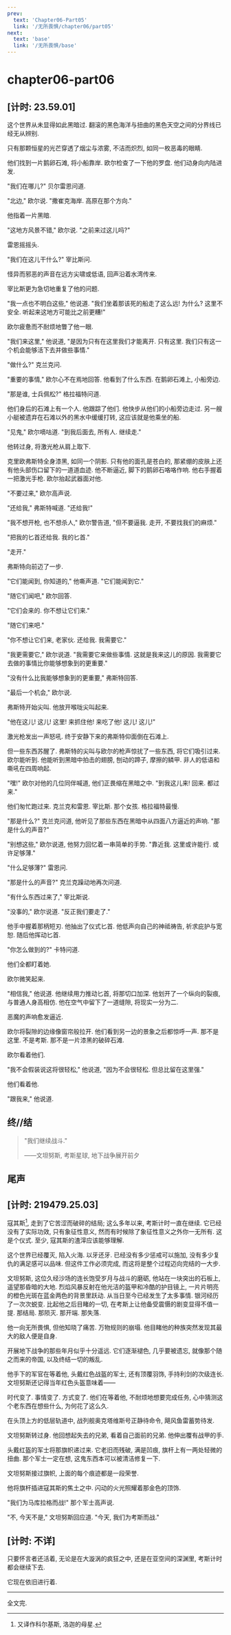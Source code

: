 ```yaml
---
prev:
  text: 'Chapter06-Part05'
  link: '/无所畏惧/chapter06/part05'
next:
  text: 'base'
  link: '/无所畏惧/base'
---
```


# chapter06-part06

## [计时: 23.59.01]

这个世界从未显得如此黑暗过. 翻滚的黑色海洋与扭曲的黑色天空之间的分界线已经无从辨别.

只有那颗恒星的光芒穿透了烟尘与浓雾, 不洁而炽烈, 如同一枚恶毒的眼睛.

他们找到一片鹅卵石滩, 将小船靠岸. 欧尔检查了一下他的罗盘. 他们动身向内陆进发.

"我们在哪儿?" 贝尔雷恩问道.

"北边," 欧尔说. "撒崔克海岸. 高原在那个方向."

他指着一片黑暗.

"这地方风景不错," 欧尔说. "之前来过这儿吗?"

雷恩摇摇头.

"我们在这儿干什么?" 宰比斯问.

怪异而邪恶的声音在远方尖啸或低语, 回声沿着水湾传来.

宰比斯更为急切地重复了他的问题.

"我一点也不明白这些," 他说道. "我们坐着那该死的船走了这么远! 为什么? 这里不安全. 听起来这地方可能比之前更糟!"

欧尔疲惫而不耐烦地瞥了他一眼.

"我们来这里," 他说道, "是因为只有在这里我们才能离开. 只有这里. 我们只有这一个机会能够活下去并做些事情."

"做什么?" 克兰克问.

"重要的事情," 欧尔心不在焉地回答. 他看到了什么东西. 在鹅卵石滩上, 小船旁边.

"那是谁, 士兵佩松?" 格拉福特问道.

他们身后的石滩上有一个人. 他跟踪了他们. 他快步从他们的小船旁边走过. 另一艘小艇被遗弃在石滩以外的黑水中缓缓打转, 这应该就是他乘坐的船.

"见鬼," 欧尔嘀咕道. "到我后面去, 所有人. 继续走."

他转过身, 将激光枪从肩上取下.

克里欧弗斯特全身漆黑, 如同一个阴影. 只有他的面孔是苍白的, 那紧绷的皮肤上还有他头部伤口留下的一道道血迹. 他不断逼近, 脚下的鹅卵石咯咯作响. 他右手握着一把激光手枪. 欧尔抬起武器面对他.

"不要过来," 欧尔高声说.

"还给我," 弗斯特喊道. "还给我!"

"我不想开枪, 也不想杀人," 欧尔警告道, "但不要逼我. 走开, 不要找我们的麻烦."

"把我的匕首还给我. 我的匕首."

"走开."

弗斯特向前迈了一步.

"它们能闻到, 你知道的," 他嘶声道. "它们能闻到它."

"随它们闻吧," 欧尔回答.

"它们会来的. 你不想让它们来."

"随它们来吧."

"你不想让它们来, 老家伙. 还给我. 我需要它."

"我更需要它," 欧尔说道. "我需要它来做些事情. 这就是我来这儿的原因. 我需要它去做的事情比你能够想象到的更重要."

"没有什么比我能够想象到的更重要," 弗斯特回答.

"最后一个机会," 欧尔说.

弗斯特开始尖叫. 他放开喉咙尖叫起来.

"他在这儿! 这儿! 这里! 来抓住他! 来吃了他! 这儿! 这儿!"

激光枪发出一声怒吼. 终于安静下来的弗斯特仰面倒在石滩上.

但一些东西苏醒了. 弗斯特的尖叫与欧尔的枪声惊扰了一些东西, 将它们吸引过来. 欧尔能听到. 他能听到黑暗中拍击的翅膀, 刨动的蹄子, 摩擦的鳞甲. 非人的低语和嘶吼在四周响起.

"嘿!" 欧尔对他的几位同伴喊道, 他们正畏缩在黑暗之中. "到我这儿来! 回来. 都过来."

他们匆忙跑过来. 克兰克和雷恩. 宰比斯. 那个女孩. 格拉福特最慢.

"那是什么?" 克兰克问道, 他听见了那些东西在黑暗中从四面八方逼近的声响. "那是什么的声音?"

"别想这些," 欧尔说道, 他努力回忆着一串简单的手势. "靠近我. 这里或许能行. 或许足够薄."

"什么足够薄?" 雷恩问.

"那是什么的声音?" 克兰克躁动地再次问道.

"有什么东西过来了," 宰比斯说.

"没事的," 欧尔说道. "反正我们要走了."

他手中握着那柄短刃. 他抽出了仪式匕首. 他低声向自己的神祗祷告, 祈求庇护与宽恕. 随后他挥动匕首.

"你怎么做到的?" 卡特问道.

他们全都盯着她.

欧尔微笑起来.

"相信我," 他说道. 他继续用力推动匕首, 将那切口加深. 他划开了一个纵向的裂痕, 与普通人身高相仿. 他在空气中留下了一道缝隙, 将现实一分为二.

恶魔的声响愈发逼近.

欧尔将裂隙的边缘像窗帘般拉开. 他们看到另一边的景象之后都惊呼一声. 那不是这里. 不是考斯. 那不是一片漆黑的破碎石滩.

欧尔看着他们.

"我不会假装说这将很轻松," 他说道, "因为不会很轻松. 但总比留在这里强."

他们看着他.

"跟我来," 他说道.

## 终//结

> "我们继续战斗."
>
> ——文坦努斯, 考斯星球, 地下战争展开前夕

## 尾声

## [计时: 219479.25.03]

寇其斯[^无所畏惧-chapetr6-part06-1], 走到了它苦涩而破碎的结局; 这么多年以来, 考斯计时一直在继续. 它已经没有了实际功效, 只有象征性意义, 然而有时候除了象征性意义之外你一无所有. 这是个仪式. 至少, 寇其斯的渣滓应该能够理解.

[^无所畏惧-chapetr6-part06-1]: 又译作科尔基斯, 洛迦的母星.

这个世界已经覆灭, 陷入火海. 以牙还牙. 已经没有多少惩戒可以施加, 没有多少复仇的满足感可以品味. 但这件工作必须完成, 而这将是整个过程迈向完结的一大步.

文坦努斯, 这位久经沙场的连长饱受岁月与战斗的磨砺, 他站在一块突出的石板上, 遥望那昏暗的大地. 烈焰风暴反射在他光洁的盔甲和冷酷的护目镜上, 一片片明亮的橙色光斑在蓝金两色的背景里跃动. 从当日至今已经发生了太多事情. 银河经历了一次次蜕变. 比起他之后目睹的一切, 在考斯上让他备受震慑的剧变显得不值一提. 那结局. 那陨灭. 那开端. 那失落.

他一向无所畏惧, 但他知晓了痛苦. 万物规则的崩塌. 他目睹他的种族突然发现其最大的敌人便是自身.

开展地下战争的那些年月似乎十分遥远. 它们逐渐褪色, 几乎要被遗忘, 就像那个随之而来的帝国, 以及终结一切的叛乱.

他手下的军官在等着他, 头戴红色战盔的军士, 还有顶覆羽饰, 手持利剑的次级连长. 文坦努斯还记得当年红色头盔意味着——

时代变了. 事情变了. 方式变了. 他们在等着他, 不耐烦地想要完成任务, 心中猜测这个老东西在想些什么, 为何花了这么久.

在头顶上方的低层轨道中, 战列舰奥克塔维斯号正静待命令, 飓风鱼雷蓄势待发.

文坦努斯转过身. 他回想起失去的兄弟, 看着自己面前的兄弟. 他伸出覆有战甲的手.

头戴红盔的军士将那旗帜递过来. 它老旧而残破, 满是凹痕, 旗杆上有一两处轻微的扭曲. 那个军士一定在想, 这鬼东西本可以被清洁修复一下.

文坦努斯接过旗帜, 上面的每个痕迹都是一段荣誉.

他将旗杆插进寇其斯的焦土之中. 闪动的火光照耀着那金色的顶饰.

"我们为马库拉格而战!" 那个军士高声说.

"不, 今天不是," 文坦努斯回应道. "今天, 我们为考斯而战."

## [计时: 不详]

只要怀言者还活着, 无论是在大漩涡的疯狂之中, 还是在亚空间的深渊里, 考斯计时都会继续下去.

它现在依旧进行着.

--------

全文完.
